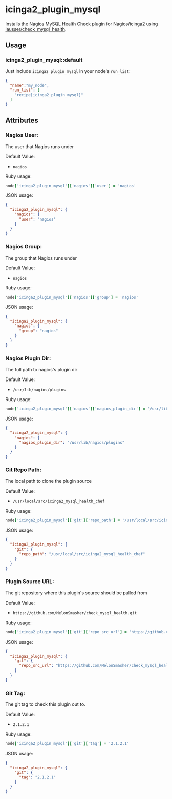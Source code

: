 # icinga2_plugin_mysql

Installs the Nagios MySQL Health Check plugin for Nagios/icinga2 using [lausser/check_mysql_health](https://github.com/lausser/check_mysql_health).

## Usage

### icinga2_plugin_mysql::default

Just include `icinga2_plugin_mysql` in your node's `run_list`:

```json
{
  "name":"my_node",
  "run_list": [
    "recipe[icinga2_plugin_mysql]"
  ]
}
```

## Attributes

### Nagios User:

The user that Nagios runs under

Default Value: 

- `nagios`

Ruby usage:

```ruby
node['icinga2_plugin_mysql']['nagios']['user'] = 'nagios'
```

JSON usage:

```json
{
  "icinga2_plugin_mysql": {
    "nagios": {
      "user": "nagios"
    }
  }
}
```

### Nagios Group:

The group that Nagios runs under

Default Value: 

- `nagios`

Ruby usage:

```ruby
node['icinga2_plugin_mysql']['nagios']['group'] = 'nagios'
```

JSON usage:

```json
{
  "icinga2_plugin_mysql": {
    "nagios": {
      "group": "nagios"
    }
  }
}
```

### Nagios Plugin Dir:

The full path to nagios's plugin dir

Default Value: 

- `/usr/lib/nagios/plugins`

Ruby usage:

```ruby
node['icinga2_plugin_mysql']['nagios']['nagios_plugin_dir'] = '/usr/lib/nagios/plugins'
```

JSON usage:

```json
{
  "icinga2_plugin_mysql": {
    "nagios": {
      "nagios_plugin_dir": "/usr/lib/nagios/plugins"
    }
  }
}
```

### Git Repo Path:

The local path to clone the plugin source

Default Value: 

- `/usr/local/src/icinga2_mysql_health_chef`

Ruby usage:

```ruby
node['icinga2_plugin_mysql']['git']['repo_path'] = '/usr/local/src/icinga2_mysql_health_chef'
```

JSON usage:

```json
{
  "icinga2_plugin_mysql": {
    "git": {
      "repo_path": "/usr/local/src/icinga2_mysql_health_chef"
    }
  }
}
```

### Plugin Source URL:

The git repository where this plugin's source should be pulled from

Default Value: 

- `https://github.com/MelonSmasher/check_mysql_health.git`

Ruby usage:

```ruby
node['icinga2_plugin_mysql']['git']['repo_src_url'] = 'https://github.com/MelonSmasher/check_mysql_health.git'
```

JSON usage:

```json
{
  "icinga2_plugin_mysql": {
    "git": {
      "repo_src_url": "https://github.com/MelonSmasher/check_mysql_health.git"
    }
  }
}
```

### Git Tag:

The git tag to check this plugin out to.

Default Value: 

- `2.1.2.1`

Ruby usage:

```ruby
node['icinga2_plugin_mysql']['git']['tag'] = '2.1.2.1'
```

JSON usage:

```json
{
  "icinga2_plugin_mysql": {
    "git": {
      "tag": "2.1.2.1"
    }
  }
}
```

